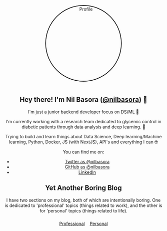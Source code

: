 <div style="display: flex; flex-direction: column; justify-content: center; text-align: center; margin-top: 2rem;">
  <div style="width: 15rem; height: 15rem; border-radius: 50%; overflow: hidden; border: 2px solid black; margin-left: auto; margin-right: auto;">
    <img src="https://avatars.githubusercontent.com/u/32940624" alt="Profile" style="display: block; margin: 0 auto; width: 100%; height: 100%; object-fit: cover;">
  </div>
  <div style="margin-top: 1rem;">

## Hey there! I'm Nil Basora ([@nilbasora](https://twitter.com/nilbasora)) 👋

I'm just a junior backend developer focus on DS/ML 🤖

I'm currently working with a research team dedicated to glycemic control in diabetic patients through data analysis and deep learning. 💉

Trying to build and learn things about Data Science, Deep learning/Machine learning, Python, Docker, JS (with NextJS), API's and everything I can 🤓

You can find me on:

* [Twitter as @nilbasora](https://twitter.com/nilbasora)
* [GitHub as @nilbasora](https://github.com/nilbasora)
* [LinkedIn](https://linkedin.com/in/nilbasora/)

## Yet Another Boring Blog

I have two sections on my blog, both of which are intentionally boring. One is dedicated to 'professional' topics (things related to work), and the other is for 'personal' topics (things related to life).

  <div style="display: flex; justify-content: center; margin-top: 1rem;">
    <a href="/professional" style="padding: 0.5rem;">Professional</a>
    <a href="/personal" style="padding: 0.5rem;">Personal</a>
  </div>
  <div style="margin-top: 2rem;">